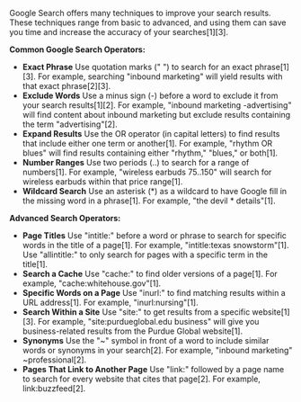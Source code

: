 Google Search offers many techniques to improve your search results. These techniques range from basic to advanced, and using them can save you time and increase the accuracy of your searches[1][3].

**Common Google Search Operators:**
*   **Exact Phrase** Use quotation marks (" ") to search for an exact phrase[1][3]. For example, searching "inbound marketing" will yield results with that exact phrase[2][3].
*   **Exclude Words** Use a minus sign (-) before a word to exclude it from your search results[1][2]. For example, "inbound marketing -advertising" will find content about inbound marketing but exclude results containing the term "advertising"[2].
*   **Expand Results** Use the OR operator (in capital letters) to find results that include either one term or another[1]. For example, "rhythm OR blues" will find results containing either "rhythm," "blues," or both[1].
*   **Number Ranges** Use two periods (..) to search for a range of numbers[1]. For example, "wireless earbuds $75..$150" will search for wireless earbuds within that price range[1].
*   **Wildcard Search** Use an asterisk (*) as a wildcard to have Google fill in the missing word in a phrase[1]. For example, "the devil * details"[1].

**Advanced Search Operators:**
*   **Page Titles** Use "intitle:" before a word or phrase to search for specific words in the title of a page[1]. For example, "intitle:texas snowstorm"[1]. Use "allintitle:" to only search for pages with a specific term in the title[1].
*   **Search a Cache** Use "cache:" to find older versions of a page[1]. For example, "cache:whitehouse.gov"[1].
*   **Specific Words on a Page** Use "inurl:" to find matching results within a URL address[1]. For example, "inurl:nursing"[1].
*   **Search Within a Site** Use "site:" to get results from a specific website[1][3]. For example, "site:purdueglobal.edu business" will give you business-related results from the Purdue Global website[1].
*   **Synonyms** Use the "~" symbol in front of a word to include similar words or synonyms in your search[2]. For example, "inbound marketing" ~professional[2].
*   **Pages That Link to Another Page** Use "link:" followed by a page name to search for every website that cites that page[2]. For example, link:buzzfeed[2].